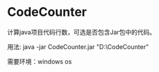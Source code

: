 # CodeCounter
计算java项目代码行数，可选是否包含Jar包中的代码。

用法: java -jar CodeCounter.jar "D:\\CodeCounter"

需要环境：windows os
